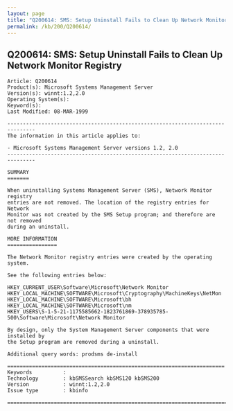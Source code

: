 ```yaml
---
layout: page
title: "Q200614: SMS: Setup Uninstall Fails to Clean Up Network Monitor Registry"
permalink: /kb/200/Q200614/
---
```


## Q200614: SMS: Setup Uninstall Fails to Clean Up Network Monitor Registry

	Article: Q200614
	Product(s): Microsoft Systems Management Server
	Version(s): winnt:1.2,2.0
	Operating System(s): 
	Keyword(s): 
	Last Modified: 08-MAR-1999
	
	-------------------------------------------------------------------------------
	The information in this article applies to:
	
	- Microsoft Systems Management Server versions 1.2, 2.0 
	-------------------------------------------------------------------------------
	
	SUMMARY
	=======
	
	When uninstalling Systems Management Server (SMS), Network Monitor registry
	entries are not removed. The location of the registry entries for Network
	Monitor was not created by the SMS Setup program; and therefore are not removed
	during an uninstall.
	
	MORE INFORMATION
	================
	
	The Network Monitor registry entries were created by the operating system.
	
	See the following entries below:
	
	HKEY_CURRENT_USER\Software\Microsoft\Network Monitor
	HKEY_LOCAL_MACHINE\SOFTWARE\Microsoft\Cryptography\MachineKeys\NetMon
	HKEY_LOCAL_MACHINE\SOFTWARE\Microsoft\bh
	HKEY_LOCAL_MACHINE\SOFTWARE\Microsoft\nm
	HKEY_USERS\S-1-5-21-1175585662-1823761869-378935785-500\Software\Microsoft\Network Monitor
	
	By design, only the System Management Server components that were installed by
	the Setup program are removed during a uninstall.
	
	Additional query words: prodsms de-install
	
	======================================================================
	Keywords          :  
	Technology        : kbSMSSearch kbSMS120 kbSMS200
	Version           : winnt:1.2,2.0
	Issue type        : kbinfo
	
	=============================================================================
	
